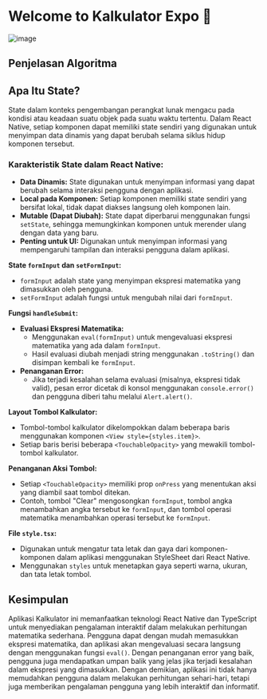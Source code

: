 # Welcome to Kalkulator Expo 👋
![image](https://github.com/MuhammadYusuf07/react-native-expo/assets/124348537/b4371522-c097-4a3e-bc3c-f99a6d07f0d4)







## Penjelasan Algoritma

## Apa Itu State?

State dalam konteks pengembangan perangkat lunak mengacu pada kondisi atau keadaan suatu objek pada suatu waktu tertentu. Dalam React Native, setiap komponen dapat memiliki state sendiri yang digunakan untuk menyimpan data dinamis yang dapat berubah selama siklus hidup komponen tersebut.

### Karakteristik State dalam React Native:

- **Data Dinamis:** State digunakan untuk menyimpan informasi yang dapat berubah selama interaksi pengguna dengan aplikasi.
- **Local pada Komponen:** Setiap komponen memiliki state sendiri yang bersifat lokal, tidak dapat diakses langsung oleh komponen lain.
- **Mutable (Dapat Diubah):** State dapat diperbarui menggunakan fungsi `setState`, sehingga memungkinkan komponen untuk merender ulang dengan data yang baru.
- **Penting untuk UI:** Digunakan untuk menyimpan informasi yang mempengaruhi tampilan dan interaksi pengguna dalam aplikasi.



**State `formInput` dan `setFormInput`:**
- `formInput` adalah state yang menyimpan ekspresi matematika yang dimasukkan oleh pengguna.
- `setFormInput` adalah fungsi untuk mengubah nilai dari `formInput`.

**Fungsi `handleSubmit`:**
- **Evaluasi Ekspresi Matematika:**
  - Menggunakan `eval(formInput)` untuk mengevaluasi ekspresi matematika yang ada dalam `formInput`.
  - Hasil evaluasi diubah menjadi string menggunakan `.toString()` dan disimpan kembali ke `formInput`.
- **Penanganan Error:**
  - Jika terjadi kesalahan selama evaluasi (misalnya, ekspresi tidak valid), pesan error dicetak di konsol menggunakan `console.error()` dan pengguna diberi tahu melalui `Alert.alert()`.

**Layout Tombol Kalkulator:**
- Tombol-tombol kalkulator dikelompokkan dalam beberapa baris menggunakan komponen `<View style={styles.item}>`.
- Setiap baris berisi beberapa `<TouchableOpacity>` yang mewakili tombol-tombol kalkulator.

**Penanganan Aksi Tombol:**
- Setiap `<TouchableOpacity>` memiliki prop `onPress` yang menentukan aksi yang diambil saat tombol ditekan.
- Contoh, tombol "Clear" mengosongkan `formInput`, tombol angka menambahkan angka tersebut ke `formInput`, dan tombol operasi matematika menambahkan operasi tersebut ke `formInput`.

**File `style.tsx`:**
- Digunakan untuk mengatur tata letak dan gaya dari komponen-komponen dalam aplikasi menggunakan StyleSheet dari React Native.
- Menggunakan `styles` untuk menetapkan gaya seperti warna, ukuran, dan tata letak tombol.

## Kesimpulan
Aplikasi Kalkulator ini memanfaatkan teknologi React Native dan TypeScript untuk menyediakan pengalaman interaktif dalam melakukan perhitungan matematika sederhana. Pengguna dapat dengan mudah memasukkan ekspresi matematika, dan aplikasi akan mengevaluasi secara langsung dengan menggunakan fungsi `eval()`. Dengan penanganan error yang baik, pengguna juga mendapatkan umpan balik yang jelas jika terjadi kesalahan dalam ekspresi yang dimasukkan. Dengan demikian, aplikasi ini tidak hanya memudahkan pengguna dalam melakukan perhitungan sehari-hari, tetapi juga memberikan pengalaman pengguna yang lebih interaktif dan informatif.
